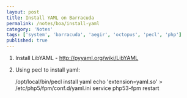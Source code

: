 ```yaml
---
layout: post
title: Install YAML on Barracuda
permalink: /notes/boa/install-yaml
category: 'Notes'
tags: ['system', 'barracuda', 'aegir', 'octopus', 'pecl', 'php']
published: true
---
```


1. Install LibYAML - http://pyyaml.org/wiki/LibYAML
2. Using pecl to install yaml:

    /opt/local/bin/pecl install yaml
    echo 'extension=yaml.so' > /etc/php5/fpm/conf.d/yaml.ini
    service php53-fpm restart

